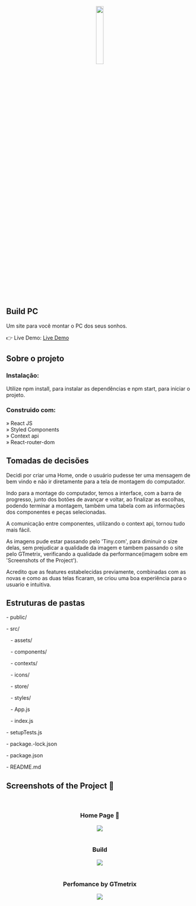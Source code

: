 <div align='center'><img style="width:20%" src='https://github.com/Arthur-Cyberpunk/build_pc/assets/72763456/427eaa30-454c-4b9b-b140-4a4368365c53'/></div>

<h2>Build PC</h2>

  <p>Um site para você  montar o PC dos seus sonhos.</p>

👉 Live Demo: <a href='https://build-pc-alpha.vercel.app/'>Live Demo</a>

<h2>Sobre o projeto</h2>

<h3>Instalação:</h3>

<p>Utilize npm install, para instalar as dependências e npm start, para iniciar o projeto.</p>

<h3>Construido com:</h3>

» React JS <br>
» Styled Components <br>
» Context api <br>
» React-router-dom

<h2>Tomadas de decisões</h2>

<p>Decidi por criar uma Home, onde o usuário pudesse ter uma mensagem de bem vindo e não ir diretamente para a tela de montagem do computador.</p>

<p>Indo para a montage do computador, temos a interface, com a barra de progresso, junto dos botões de avançar e voltar, ao finalizar as escolhas, podendo terminar a montagem, também uma tabela com as informações dos componentes e peças selecionadas.</p>

<p>A comunicação entre componentes, utilizando o context api, tornou tudo mais fácil.</p>

<p>As imagens pude estar passando pelo 'Tiny.com', para diminuir o size delas, sem prejudicar a qualidade da imagem e tambem passando o site pelo GTmetrix, verificando a qualidade da performance(imagem sobre em 'Screenshots of the Project').</p>

<p>Acredito que as features estabelecidas previamente, combinadas com as novas e como as duas telas ficaram, se criou uma boa experiência para o usuario e intuitiva.</p>

<h2>Estruturas de pastas</h2>

<p>- public/</p>
<p>- src/ </p>
<p>&nbsp &nbsp- assets/ </p>
<p>&nbsp &nbsp- components/ </p>
<p>&nbsp &nbsp- contexts/ </p>
<p> &nbsp &nbsp- icons/ </p>
<p>&nbsp &nbsp- store/ </p>
<p>&nbsp &nbsp- styles/ </p>
<p>&nbsp &nbsp- App.js </p>
<p>&nbsp &nbsp- index.js </p>
<p>- setupTests.js </p>
<p>- package.-lock.json </p>
<p>- package.json </p>
<p>- README.md </p>

<h2>Screenshots of the Project 📸</h2>
<br>
<h3 align='center'>Home Page 🏡</h3>

<div align='center'>
<img src='https://github.com/Arthur-Cyberpunk/build_pc/assets/72763456/5075bdcb-a6c7-4afc-b3d9-2bcc9bf58792'/>

</div>

<br>
<h3 align='center'>Build</h3>

<div align='center'>
<img src='https://github.com/Arthur-Cyberpunk/build_pc/assets/72763456/c7a1d181-7012-4dbe-9f2d-e76a7e18392a'/>

</div>

<br>
<h3 align='center'>Perfomance by GTmetrix</h3>

<div align='center'>
<img src='https://github.com/Arthur-Cyberpunk/build_pc/assets/72763456/f9e0a1f5-271c-43ee-9f45-d6a555e946bf'/>

</div>
